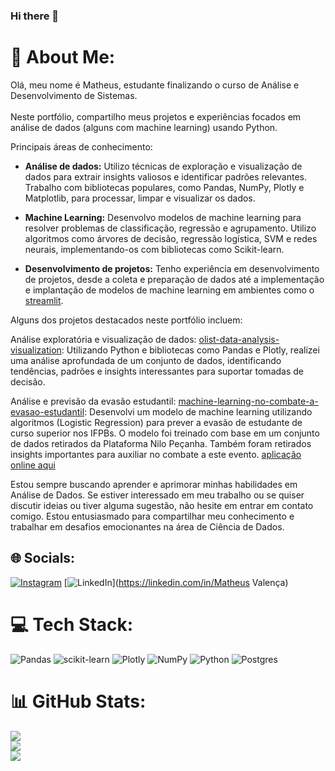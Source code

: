 ### Hi there 👋


# 💫 About Me:
Olá, meu nome é Matheus, estudante finalizando o curso de Análise e Desenvolvimento de Sistemas.<br><br>Neste portfólio, compartilho meus projetos e experiências focados em análise de dados (alguns com machine learning) usando Python.<br>


Principais áreas de conhecimento:

- **Análise de dados:** Utilizo técnicas de exploração e visualização de dados para extrair insights valiosos e identificar padrões relevantes. Trabalho com bibliotecas populares, como Pandas, NumPy, Plotly e Matplotlib, para processar, limpar e visualizar os dados.

- **Machine Learning:** Desenvolvo modelos de machine learning para resolver problemas de classificação, regressão e agrupamento. Utilizo algoritmos como árvores de decisão, regressão logística, SVM e redes neurais, implementando-os com bibliotecas como Scikit-learn.

- **Desenvolvimento de projetos:** Tenho experiência em desenvolvimento de projetos, desde a coleta e preparação de dados até a implementação e implantação de modelos de machine learning em ambientes como o [streamlit](https://streamlit.io/).


Alguns dos projetos destacados neste portfólio incluem:

Análise exploratória e visualização de dados: [olist-data-analysis-visualization](https://github.com/math3usvalenca/olist-data-analysis-visualization): Utilizando Python e bibliotecas como Pandas e Plotly, realizei uma análise aprofundada de um conjunto de dados, identificando tendências, padrões e insights interessantes para suportar tomadas de decisão.

Análise e previsão da evasão estudantil: [ machine-learning-no-combate-a-evasao-estudantil](https://github.com/math3usvalenca/machine-learning-no-combate-a-evasao-estudantil): Desenvolvi um modelo de machine learning utilizando algoritmos (Logistic Regression) para prever a evasão de estudante de curso superior nos IFPBs. O modelo foi treinado com base em um conjunto de dados retirados da Plataforma Nilo Peçanha. Também foram retirados insights importantes para auxiliar no combate a este evento. [aplicação online aqui](https://data-visualization-and-forecasting-student-dropout.streamlit.app/)

Estou sempre buscando aprender e aprimorar minhas habilidades em Análise de Dados. Se estiver interessado em meu trabalho ou se quiser discutir ideias ou tiver alguma sugestão, não hesite em entrar em contato comigo. Estou entusiasmado para compartilhar meu conhecimento e trabalhar em desafios emocionantes na área de Ciência de Dados.


## 🌐 Socials:
[![Instagram](https://img.shields.io/badge/Instagram-%23E4405F.svg?logo=Instagram&logoColor=white)](https://instagram.com/matheus__valenca) [![LinkedIn](https://img.shields.io/badge/LinkedIn-%230077B5.svg?logo=linkedin&logoColor=white)](https://linkedin.com/in/Matheus Valença) 

# 💻 Tech Stack:
![Pandas](https://img.shields.io/badge/pandas-%23150458.svg?style=for-the-badge&logo=pandas&logoColor=white) ![scikit-learn](https://img.shields.io/badge/scikit--learn-%23F7931E.svg?style=for-the-badge&logo=scikit-learn&logoColor=white) ![Plotly](https://img.shields.io/badge/Plotly-%233F4F75.svg?style=for-the-badge&logo=plotly&logoColor=white) ![NumPy](https://img.shields.io/badge/numpy-%23013243.svg?style=for-the-badge&logo=numpy&logoColor=white) ![Python](https://img.shields.io/badge/python-3670A0?style=for-the-badge&logo=python&logoColor=ffdd54) ![Postgres](https://img.shields.io/badge/postgres-%23316192.svg?style=for-the-badge&logo=postgresql&logoColor=white)
# 📊 GitHub Stats:
![](https://github-readme-stats.vercel.app/api?username=math3usvalenca&theme=blue-green&hide_border=false&include_all_commits=false&count_private=true)<br/>
![](https://github-readme-streak-stats.herokuapp.com/?user=math3usvalenca&theme=blue-green&hide_border=false)<br/>
![](https://github-readme-stats.vercel.app/api/top-langs/?username=math3usvalenca&theme=blue-green&hide_border=false&include_all_commits=false&count_private=true&layout=compact)
